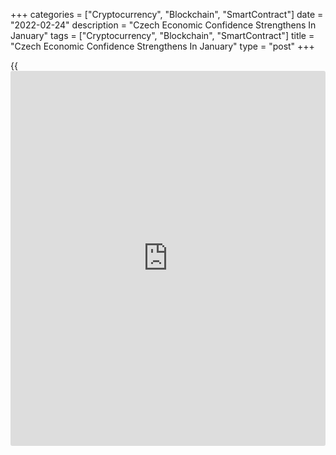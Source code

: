 +++
categories = ["Cryptocurrency", "Blockchain", "SmartContract"]
date = "2022-02-24"
description = "Czech Economic Confidence Strengthens In January"
tags = ["Cryptocurrency", "Blockchain", "SmartContract"]
title = "Czech Economic Confidence Strengthens In January"
type = "post"
+++

{{<iframe id="large-banner" src="https://www.bounty.group/#slide=8.0" width="100%" height="600" scrolling="no" style="border: 0px solid rgb(216, 221, 230); border-radius: 3px;">}}

The Czech Republic's economic confidence increased in January, survey
results from the Czech Statistical Office showed on Thursday.

The economic sentiment index rose to 99.2 in January from 97.6 in
December.

The [business][1] confidence index increased to 100.7 in January from
98.8 in the previous month.

The industrial sentiment index improved to 98.3 in January from 97.6 in
the preceding month.

The measure of confidence in construction rose to 128.9 from 124.3 in
the prior month, while that for trade fell to 103.4 from 105.0.

The consumer confidence strengthened to 91.7 in January from 91.4 a
month ago.

For comments and feedback [contact](https://www.playgroundfx.com/contact/): editorial@rtt[news](https://www.letsplayfx.com/blog/forex-news-website/).com

[Economic News][2]

 **What parts of the world are seeing the best (and worst) economic
performances lately? Click[here][3] to check out our [Econ Scorecard][3]
and find out! See up-to-the-moment [ranking](https://www.playgroundfx.com/blog/crypto-exchange-ranking/)s for the best and worst
performers in [GDP][4], [unemployment rate][5], [inflation][6] and much
more.**

   1. Content/Business.aspx
   2. Content/EconomicNews.aspx
   3. economic-scorecard/world-rank/PPI/highest-performance.aspx
   4. economic-scorecard/world-rank/GDP/highest-performance.aspx
   5. economic-scorecard/world-rank/unemployment-rate/lowest-performance.aspx
   6. economic-scorecard/world-rank/CPI/highest-performance.aspx